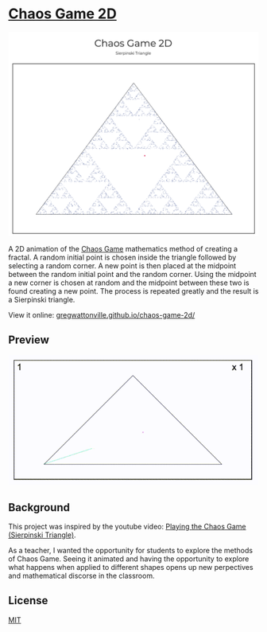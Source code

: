 # [Chaos Game 2D](https://gregwattonville.github.io/chaos-game-2d/)

![Chaos Game Triangle](images/chaosGameTriangle5000.png)

A 2D animation of the [Chaos Game](https://en.wikipedia.org/wiki/Chaos_game) mathematics method of creating a fractal. A random initial point is chosen inside the triangle followed by selecting a random corner. A new point is then placed at the midpoint between the random initial point and the random corner. Using the midpoint a new corner is chosen at random and the midpoint between these two is found creating a new point. The process is repeated greatly and the result is a Sierpinski triangle.

View it online: [gregwattonville.github.io/chaos-game-2d/](https://gregwattonville.github.io/chaos-game-2d/)

## Preview

![Chaos Game Triangle Preview](images/chaosGameTrianglePreview.gif)

## Background

This project was inspired by the youtube video: [Playing the Chaos Game (Sierpinski Triangle)](https://www.youtube.com/watch?v=droTYSmSGHg).

As a teacher, I wanted the opportunity for students to explore the methods of Chaos Game. Seeing it animated and having the opportunity to explore what happens when applied to different shapes opens up new perpectives and mathematical discorse in the classroom.

## License

[MIT](LICENSE)

